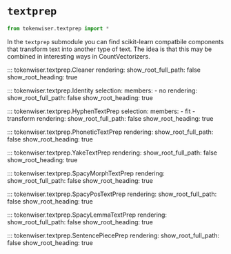# `textprep`

```python
from tokenwiser.textprep import *
```

In the `textprep` submodule you can find scikit-learn compatbile
components that transform text into another type of text. The idea
is that this may be combined in interesting ways in CountVectorizers.

::: tokenwiser.textprep.Cleaner
    rendering:
        show_root_full_path: false
        show_root_heading: true

::: tokenwiser.textprep.Identity
    selection:
        members:
          - no
    rendering:
        show_root_full_path: false
        show_root_heading: true

::: tokenwiser.textprep.HyphenTextPrep
    selection:
        members:
          - fit
          - transform
    rendering:
        show_root_full_path: false
        show_root_heading: true

::: tokenwiser.textprep.PhoneticTextPrep
    rendering:
        show_root_full_path: false
        show_root_heading: true

::: tokenwiser.textprep.YakeTextPrep
    rendering:
        show_root_full_path: false
        show_root_heading: true

::: tokenwiser.textprep.SpacyMorphTextPrep
    rendering:
        show_root_full_path: false
        show_root_heading: true

::: tokenwiser.textprep.SpacyPosTextPrep
    rendering:
        show_root_full_path: false
        show_root_heading: true

::: tokenwiser.textprep.SpacyLemmaTextPrep
    rendering:
        show_root_full_path: false
        show_root_heading: true

::: tokenwiser.textprep.SentencePiecePrep
    rendering:
        show_root_full_path: false
        show_root_heading: true
